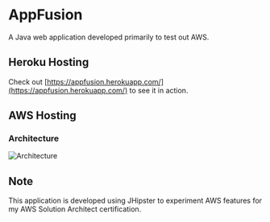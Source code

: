 # AppFusion

A Java web application developed primarily to test out AWS.


## Heroku Hosting
Check out [https://appfusion.herokuapp.com/](https://appfusion.herokuapp.com/) to see it in action.

## AWS Hosting

### Architecture
![Architecture](https://raw.githubusercontent.com/mengwangk/appfusion/master/design/architecture_1.jpg)


## Note
This application is developed using JHipster to experiment AWS features for my AWS Solution Architect certification. 
